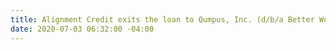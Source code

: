 ```yaml
---
title: Alignment Credit exits the loan to Qumpus, Inc. (d/b/a Better World Books)
date: 2020-07-03 06:32:00 -04:00
---
```


